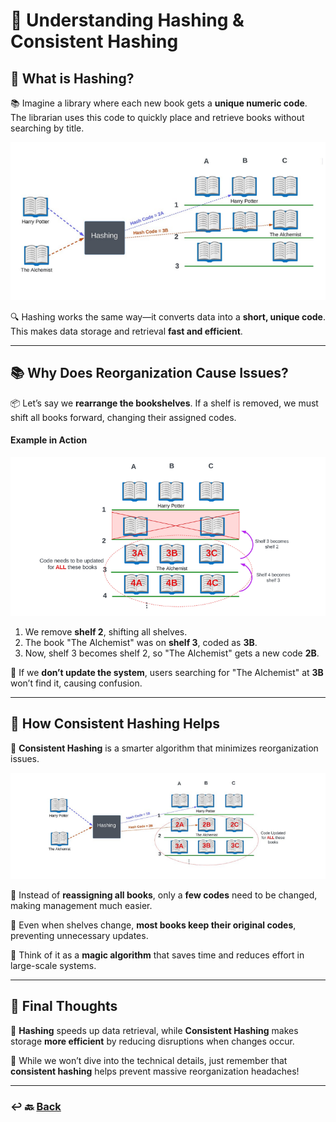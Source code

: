 # **🔢 Understanding Hashing & Consistent Hashing**

## **📖 What is Hashing?**

📚 Imagine a library where each new book gets a **unique numeric code**. The librarian uses this code to quickly place and retrieve books without searching by title.

![09.png](img/09.png)

🔍 Hashing works the same way—it converts data into a **short, unique code**. This makes data storage and retrieval **fast and efficient**.

---

## **📚 Why Does Reorganization Cause Issues?**

📦 Let’s say we **rearrange the bookshelves**. If a shelf is removed, we must shift all books forward, changing their assigned codes.

#### **Example in Action**

![10.png](img/10.png)

1. We remove **shelf 2**, shifting all shelves.
2. The book "The Alchemist" was on **shelf 3**, coded as **3B**.
3. Now, shelf 3 becomes shelf 2, so "The Alchemist" gets a new code **2B**.

🚨 If we **don’t update the system**, users searching for "The Alchemist" at **3B** won’t find it, causing confusion.

---

## **🔄 How Consistent Hashing Helps**

🧠 **Consistent Hashing** is a smarter algorithm that minimizes reorganization issues.

![11.png](img/11.png)

🔹 Instead of **reassigning all books**, only a **few codes** need to be changed, making management much easier.

🔹 Even when shelves change, **most books keep their original codes**, preventing unnecessary updates.

🚀 Think of it as a **magic algorithm** that saves time and reduces effort in large-scale systems.

---

## **🎯 Final Thoughts**

🔑 **Hashing** speeds up data retrieval, while **Consistent Hashing** makes storage **more efficient** by reducing disruptions when changes occur.

📌 While we won’t dive into the technical details, just remember that **consistent hashing** helps prevent massive reorganization headaches!

---

### ↩️ 🔙 [Back](../README.md)


